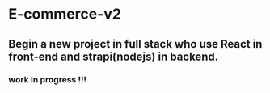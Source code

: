 # E-commerce-v2

## Begin a new project in full stack who use React in front-end and strapi(nodejs) in backend.

### work in progress !!!
